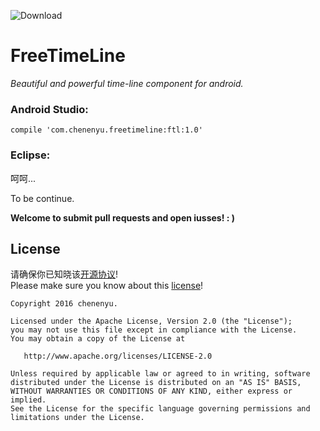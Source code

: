 ![Download](https://api.bintray.com/packages/chenenyu/maven/FreeTimeLine/images/download.svg)  
# FreeTimeLine
*Beautiful and powerful time-line component for android.*   

### Android Studio:  
`compile 'com.chenenyu.freetimeline:ftl:1.0'`  
### Eclipse:  
呵呵...  

To be continue.  


**Welcome to submit pull requests and open iusses!  : )**

## License

请确保你已知晓该[开源协议](http://www.apache.org/licenses/LICENSE-2.0)!  
Please make sure you know about this [license](http://www.apache.org/licenses/LICENSE-2.0)!  

```
Copyright 2016 chenenyu.

Licensed under the Apache License, Version 2.0 (the "License");
you may not use this file except in compliance with the License.
You may obtain a copy of the License at

   http://www.apache.org/licenses/LICENSE-2.0

Unless required by applicable law or agreed to in writing, software
distributed under the License is distributed on an "AS IS" BASIS,
WITHOUT WARRANTIES OR CONDITIONS OF ANY KIND, either express or implied.
See the License for the specific language governing permissions and
limitations under the License.
```